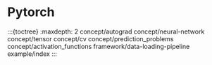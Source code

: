 # Pytorch

:::{toctree}
:maxdepth: 2
concept/autograd
concept/neural-network
concept/tensor
concept/cv
concept/prediction_problems
concept/activation_functions
framework/data-loading-pipeline
example/index
:::
